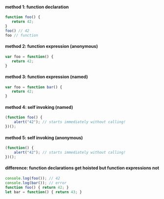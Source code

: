 #### method 1: function declaration
```js
function foo() {
   return 42;
}
foo() // 42
foo // function
```

#### method 2: function expression (anonymous)
```js
var foo = function() {
   return 42;
}
```

#### method 3: function expression (named)
```js
var foo = function bar() {
   return 42;
}
```

#### method 4: self invoking (named)
```js
(function foo() {
    alert("42"); // starts immediately without calling!
})(); 
```

#### method 5: self invoking (anonymous)
```js
(function() {
    alert("42"); // starts immediately without calling!
})(); 
```

#### difference: function declarations get hoisted but function expressions not
```js
console.log(foo()); // 42
console.log(bar()); // error
function foo() { return 42; }
let bar = function() { return 43; }
```